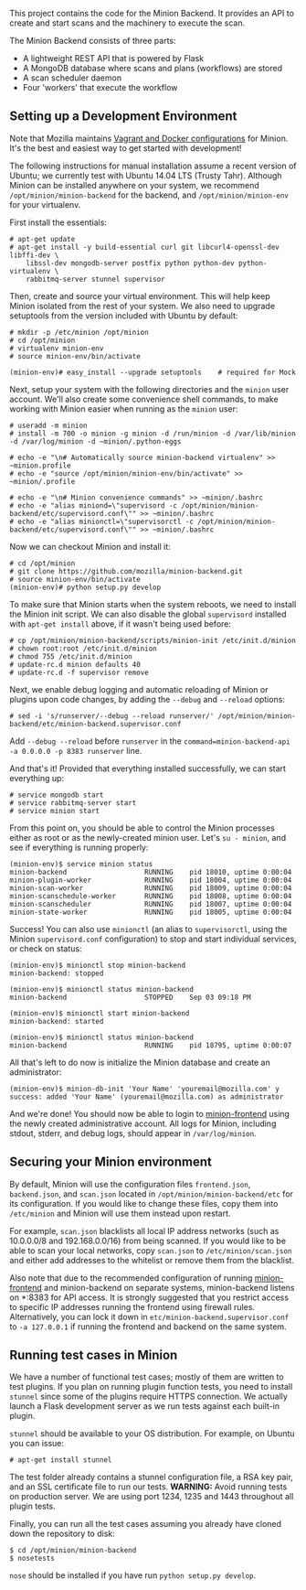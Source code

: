 This project contains the code for the Minion Backend. It provides an API to create and start scans and the machinery to
execute the scan.

The Minion Backend consists of three parts:

* A lightweight REST API that is powered by Flask
* A MongoDB database where scans and plans (workflows) are stored
* A scan scheduler daemon
* Four 'workers' that execute the workflow

Setting up a Development Environment
------------------------------------

Note that Mozilla maintains [Vagrant and Docker configurations](https://github.com/mozilla/minion-vm/) for Minion.
It's the best and easiest way to get started with development!

The following instructions for manual installation assume a recent version of Ubuntu; we currently test with Ubuntu
14.04 LTS (Trusty Tahr). Although Minion can be installed anywhere on your system, we recommend 
`/opt/minion/minion-backend` for the backend, and `/opt/minion/minion-env` for your virtualenv.

First install the essentials:

```
# apt-get update
# apt-get install -y build-essential curl git libcurl4-openssl-dev libffi-dev \
    libssl-dev mongodb-server postfix python python-dev python-virtualenv \
    rabbitmq-server stunnel supervisor
```

Then, create and source your virtual environment.  This will help keep Minion isolated from the rest of your system. We
also need to upgrade setuptools from the version included with Ubuntu by default:

```
# mkdir -p /etc/minion /opt/minion
# cd /opt/minion
# virtualenv minion-env
# source minion-env/bin/activate

(minion-env)# easy_install --upgrade setuptools    # required for Mock
```

Next, setup your system with the following directories and the `minion` user account. We'll also create some convenience
shell commands, to make working with Minion easier when running as the `minion` user:

```
# useradd -m minion
# install -m 700 -o minion -g minion -d /run/minion -d /var/lib/minion -d /var/log/minion -d ~minion/.python-eggs

# echo -e "\n# Automatically source minion-backend virtualenv" >> ~minion.profile
# echo -e "source /opt/minion/minion-env/bin/activate" >> ~minion/.profile

# echo -e "\n# Minion convenience commands" >> ~minion/.bashrc
# echo -e "alias miniond=\"supervisord -c /opt/minion/minion-backend/etc/supervisord.conf\"" >> ~minion/.bashrc
# echo -e "alias minionctl=\"supervisorctl -c /opt/minion/minion-backend/etc/supervisord.conf\"" >> ~minion/.bashrc
```

Now we can checkout Minion and install it:

```
# cd /opt/minion
# git clone https://github.com/mozilla/minion-backend.git
# source minion-env/bin/activate
(minion-env)# python setup.py develop
```

To make sure that Minion starts when the system reboots, we need to install the Minion init script. We can also disable
the global `supervisord` installed with `apt-get install` above, if it wasn't being used before:

```
# cp /opt/minion/minion-backend/scripts/minion-init /etc/init.d/minion
# chown root:root /etc/init.d/minion
# chmod 755 /etc/init.d/minion
# update-rc.d minion defaults 40
# update-rc.d -f supervisor remove
```

Next, we enable debug logging and automatic reloading of Minion or plugins upon code changes, by adding the `--debug` and
`--reload` options:

```
# sed -i 's/runserver/--debug --reload runserver/' /opt/minion/minion-backend/etc/minion-backend.supervisor.conf
```

Add `--debug --reload` before `runserver` in the `command=minion-backend-api -a 0.0.0.0 -p 8383 runserver` line.

And that's it! Provided that everything installed successfully, we can start everything up:

```
# service mongodb start
# service rabbitmq-server start
# service minion start
```

From this point on, you should be able to control the Minion processes either as root or as the newly-created minion user.
Let's `su - minion`, and see if everything is running properly:

```
(minion-env)$ service minion status
minion-backend                   RUNNING    pid 18010, uptime 0:00:04
minion-plugin-worker             RUNNING    pid 18004, uptime 0:00:04
minion-scan-worker               RUNNING    pid 18009, uptime 0:00:04
minion-scanschedule-worker       RUNNING    pid 18008, uptime 0:00:04
minion-scanscheduler             RUNNING    pid 18007, uptime 0:00:04
minion-state-worker              RUNNING    pid 18005, uptime 0:00:04
```

Success! You can also use `minionctl` (an alias to `supervisorctl`, using the Minion `supervisord.conf` configuration)
to stop and start individual services, or check on status:

```
(minion-env)$ minionctl stop minion-backend
minion-backend: stopped

(minion-env)$ minionctl status minion-backend
minion-backend                   STOPPED    Sep 03 09:18 PM

(minion-env)$ minionctl start minion-backend
minion-backend: started

(minion-env)$ minionctl status minion-backend
minion-backend                   RUNNING    pid 18795, uptime 0:00:07
```

All that's left to do now is initialize the Minion database and create an administrator:

```
(minion-env)$ minion-db-init 'Your Name' 'youremail@mozilla.com' y
success: added 'Your Name' (youremail@mozilla.com) as administrator
```

And we're done! You should now be able to login to [minion-frontend](https://github.com/mozilla/minion-frontend) using the
newly created administrative account. All logs for Minion, including stdout, stderr, and debug logs, should appear
in `/var/log/minion`.


Securing your Minion environment
--------------------------------

By default, Minion will use the configuration files `frontend.json`, `backend.json`, and `scan.json` located in
`/opt/minion/minion-backend/etc` for its configuration.  If you would like to change these files, copy them into
`/etc/minion` and Minion will use them instead upon restart.

For example, `scan.json` blacklists all local IP address networks (such as 10.0.0.0/8 and 192.168.0.0/16) from being scanned.
If you would like to be able to scan your local networks, copy `scan.json` to `/etc/minion/scan.json` and either add
addresses to the whitelist or remove them from the blacklist.

Also note that due to the recommended configuration of running [minion-frontend](https://github.com/mozilla/minion-frontend) and
minion-backend on separate systems, minion-backend listens on *:8383 for API access. It is strongly suggested that you
restrict access to specific IP addresses running the frontend using firewall rules. Alternatively, you can lock it down 
in `etc/minion-backend.supervisor.conf` to `-a 127.0.0.1` if running the frontend and backend on the same system.



Running test cases in Minion
-----------------------------

We have a number of functional test cases; mostly of them are written to test plugins.
If you plan on running plugin function tests, you need to install ``stunnel``
since some of the plugins require HTTPS connection. We actually launch a Flask development
server as we run tests against each built-in plugin.

``stunnel`` should be available to your OS distribution. For example, on Ubuntu you can issue:

```
# apt-get install stunnel
```

The test folder already contains a stunnel configuration file, a RSA key pair,
and an SSL certificate file to run our tests. **WARNING:** Avoid running tests
on production server. We are using port 1234, 1235 and 1443 throughout all plugin tests.

Finally, you can run all the test cases assuming you already have cloned down
the repository to disk:

```
$ cd /opt/minion/minion-backend
$ nosetests
```

`nose` should be installed if you have run `python setup.py develop`.
